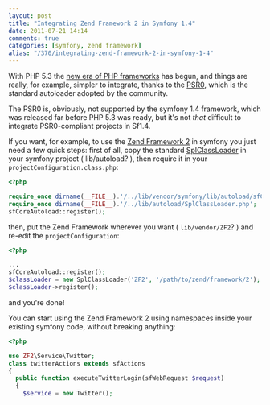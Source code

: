 ```yaml
---
layout: post
title: "Integrating Zend Framework 2 in Symfony 1.4"
date: 2011-07-21 14:14
comments: true
categories: [symfony, zend framework]
alias: "/370/integrating-zend-framework-2-in-symfony-1-4"
---
```


With PHP 5.3 the [new era of PHP frameworks](http://blog.webspecies.co.uk/2011-05-23/the-new-era-of-php-frameworks.html) has begun, and things are really, for example, simpler to integrate, thanks to the [PSR0](http://groups.google.com/group/php-standards/web/psr-0-final-proposal), which is the standard autoloader adopted by the community.
<!-- more -->

The PSR0 is, obviously, not supported by the symfony 1.4 framework, which was released far before PHP 5.3 was ready, but it's not *that* difficult to integrate PSR0-compliant projects in Sf1.4.

If you want, for example, to use the [Zend Framework 2](https://github.com/zendframework/zf2) in symfony you just need a few quick steps: first of all, copy the standard [SplClassLoader](https://gist.github.com/221634) in your symfony project ( lib/autoload? ), then require it in your `projectConfiguration.class.php`:

``` php
<?php

require_once dirname(__FILE__).'/../lib/vendor/symfony/lib/autoload/sfCoreAutoload.class.php';
require_once dirname(__FILE__).'/../lib/autoload/SplClassLoader.php';
sfCoreAutoload::register();
```

then, put the Zend Framework wherever you want ( `lib/vendor/ZF2`? ) and re-edit the `projectConfiguration`:

``` php
<?php

...
sfCoreAutoload::register();
$classLoader = new SplClassLoader('ZF2', '/path/to/zend/framework/2');
$classLoader->register();
```

and you're done!

You can start using the Zend Framework 2 using namespaces inside your existing symfony code, without breaking anything:

``` php
<?php

use ZF2\Service\Twitter;
class twitterActions extends sfActions
{
  public function executeTwitterLogin(sfWebRequest $request)
  {
    $service = new Twitter();
```